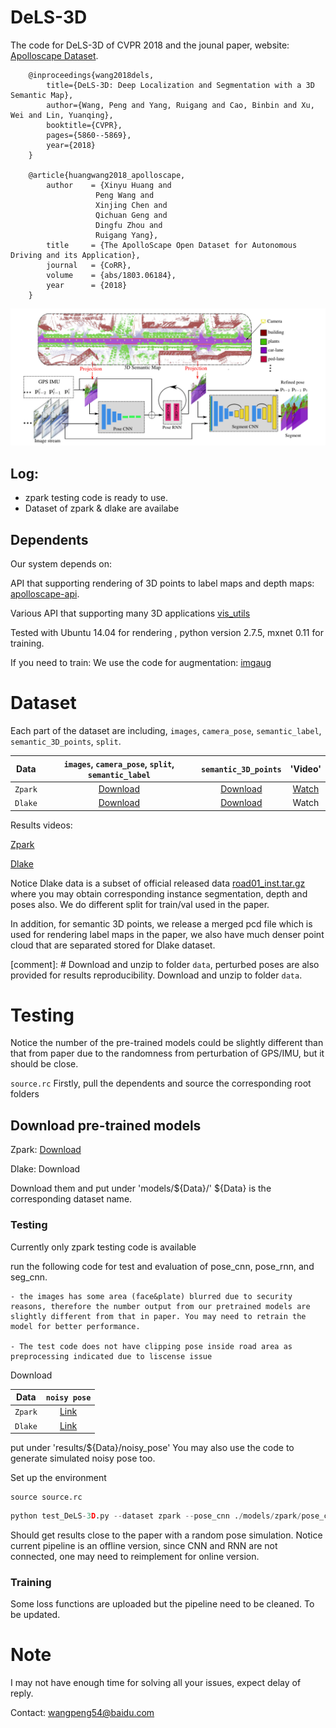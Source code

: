 
# DeLS-3D
The code for DeLS-3D of CVPR 2018 and the jounal paper, website: [Apolloscape Dataset](apolloscape.auto).

```
    @inproceedings{wang2018dels,
        title={DeLS-3D: Deep Localization and Segmentation with a 3D Semantic Map},
        author={Wang, Peng and Yang, Ruigang and Cao, Binbin and Xu, Wei and Lin, Yuanqing},
        booktitle={CVPR},
        pages={5860--5869},
        year={2018}
    }

    @article{huangwang2018_apolloscape,
        author    = {Xinyu Huang and
                   Peng Wang and
                   Xinjing Chen and
                   Qichuan Geng and
                   Dingfu Zhou and
                   Ruigang Yang},
        title     = {The ApolloScape Open Dataset for Autonomous Driving and its Application},
        journal   = {CoRR},
        volume    = {abs/1803.06184},
        year      = {2018}
    }

```

![](./fig/pipeline.png)



## Log:
- zpark testing code is ready to use.
- Dataset of zpark & dlake are availabe


## Dependents

Our system depends on:

API that supporting rendering of 3D points to label maps and depth maps:
[apolloscape-api](https://github.com/ApolloScapeAuto/dataset-api).

Various API that supporting many 3D applications
[vis_utils](https://github.com/pengwangucla/vis_utils)

Tested with Ubuntu 14.04 for rendering , python version 2.7.5, mxnet 0.11 for training.

If you need to train:
We use the code for augmentation:
[imgaug](https://github.com/aleju/imgaug)


# Dataset
Each part of the dataset are including, `images`, `camera_pose`, `semantic_label`, `semantic_3D_points`, `split`. 

| Data | `images`, `camera_pose`, `split`, `semantic_label` | `semantic_3D_points` | 'Video'|
|:-:|:-:|:-:|:-:|
|`Zpark`| [Download](https://ad-apolloscape.bj.bcebos.com/DeLS3D/zpark_2D.tar.gz) |  [Download](https://ad-apolloscape.bj.bcebos.com/DeLS3D/zpark_3D.tar.gz) | [Watch](https://www.youtube.com/watch?v=M6lhkzKFEhA)|
|`Dlake`| [Download](http://ad-apolloscape-hk.hk-2.bcebos.com/DeLS-3D/dlake/dlake_2D.tar.gz?authorization=bce-auth-v1%2F9683e90232684b3a89070eabd25cf047%2F2019-05-05T00%3A54%3A03Z%2F300%2Fhost%2Fa9ef4b9154616c75526f8e8320380b2b38eb809efd16c76c519ade90f6115c08) |  [Download](http://ad-apolloscape-hk.hk-2.bcebos.com/DeLS-3D/dlake/dlake_2D.tar.gz?authorization=bce-auth-v1%2F9683e90232684b3a89070eabd25cf047%2F2019-05-05T00%3A54%3A03Z%2F300%2Fhost%2Fa9ef4b9154616c75526f8e8320380b2b38eb809efd16c76c519ade90f6115c08) | Watch |

Results videos:

[Zpark](https://www.youtube.com/watch?v=HNPQVtgpjbE)

[Dlake](https://www.youtube.com/watch?v=ApyqPnvmJAs&t=1s)


Notice Dlake data is a subset of official released data [road01_inst.tar.gz](http://apolloscape.auto/scene.html) where you may obtain corresponding instance segmentation, depth and poses also. We do different split for train/val used in the paper. 

In addition, for semantic 3D points, we release a merged pcd file which is used for rendering label maps in the paper, 
we also have much denser point cloud that are separated stored for Dlake dataset. 

[comment]: # Download and unzip to folder `data`, perturbed poses are also provided for results reproducibility.
Download and unzip to folder `data`. 

# Testing
Notice the number of the pre-trained models could be slightly different than that from paper due to the randomness from perturbation of GPS/IMU, but it should be close.

`source.rc` Firstly, pull the dependents and source the corresponding root folders


## Download pre-trained models

Zpark: [Download](https://drive.google.com/file/d/1i3Fl6c0k__9AfLd96CZgaffbY_0g5cgf/view?usp=sharing)

Dlake: Download

Download them and put under 'models/${Data}/' ${Data} is the corresponding dataset name. 

### Testing
Currently only zpark testing code is available

run the following code for test and evaluation of pose_cnn, pose_rnn, and seg_cnn. 

```Notice 
- the images has some area (face&plate) blurred due to security reasons, therefore the number output from our pretrained models are slightly different from that in paper. You may need to retrain the model for better performance.

- The test code does not have clipping pose inside road area as preprocessing indicated due to liscense issue
```

Download 


| Data | `noisy pose`|
|:-:|:-:|
|`Zpark`| [Link](http://ad-apolloscape-hk.hk-2.bcebos.com/DeLS-3D/dlake/noisy_pose.tar.gz?authorization=bce-auth-v1%2F9683e90232684b3a89070eabd25cf047%2F2019-05-05T01%3A19%3A06Z%2F300%2Fhost%2Fad0f85ae5296dc5ecda77146eb6a9b1ceb0fd4363116ec0f6a8bfde3311652ee)|
|`Dlake`| [Link](http://ad-apolloscape-hk.hk-2.bcebos.com/DeLS-3D/dlake/noisy_pose.tar.gz?authorization=bce-auth-v1%2F9683e90232684b3a89070eabd25cf047%2F2019-05-05T01%3A19%3A06Z%2F300%2Fhost%2Fad0f85ae5296dc5ecda77146eb6a9b1ceb0fd4363116ec0f6a8bfde3311652ee)|

put under 'results/${Data}/noisy_pose' 
You may also use the code to generate simulated noisy pose too. 


Set up the environment
```
source source.rc
```

```python
python test_DeLS-3D.py --dataset zpark --pose_cnn ./models/zpark/pose_cnn-0000 --pose_rnn models/zpark/pose_rnn-0000 --seg_cnn models/zpark/seg_cnn-0000
```

Should get results close to the paper with a random pose simulation. 
Notice current pipeline is an offline version, since CNN and RNN are not connected, one may need to reimplement for online version.


### Training
Some loss functions are uploaded but the pipeline need to be cleaned.
To be updated.


# Note
I may not have enough time for solving all your issues, expect delay of reply. 

Contact: wangpeng54@baidu.com

